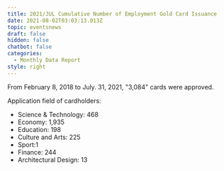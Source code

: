```yaml
---
title: 2021/JUL Cumulative Number of Employment Gold Card Issuance
date: 2021-08-02T03:03:13.013Z
topic: eventsnews
draft: false
hidden: false
chatbot: false
categories:
  - Monthly Data Report
style: right
---
```

From February 8, 2018 to July. 31, 2021, "3,084" cards were approved.

Application field of cardholders:

* Science & Technology: 468
* Economy: 1,935
* Education: 198
* Culture and Arts: 225
* Sport:1
* Finance: 244
* Architectural Design: 13
